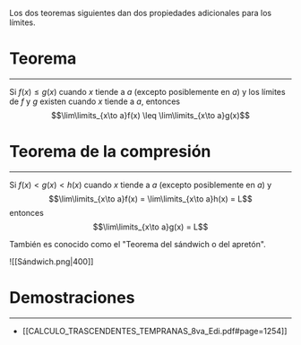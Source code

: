 Los dos teoremas siguientes dan dos propiedades adicionales para los límites.
# Teorema
---
Si $f(x) \leq g(x)$ cuando $x$ tiende a $a$ (excepto posiblemente en $a$) y los límites de $f$ y $g$ existen cuando $x$ tiende a $a$, entonces
$$\lim\limits_{x\to a}f(x) \leq \lim\limits_{x\to a}g(x)$$

# Teorema de la compresión
---
Si $f(x) < g(x) < h(x)$ cuando $x$ tiende a $a$ (excepto posiblemente en $a$) y
$$\lim\limits_{x\to a}f(x) = \lim\limits_{x\to a}h(x) = L$$
entonces
$$\lim\limits_{x\to a}g(x) = L$$

También es conocido como el "Teorema del sándwich o del apretón".

![[Sándwich.png|400]]


# Demostraciones
---
- [[CALCULO_TRASCENDENTES_TEMPRANAS_8va_Edi.pdf#page=1254]]